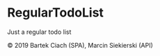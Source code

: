# RegularTodoList
Just a regular todo list

&copy; 2019 Bartek Ciach (SPA), Marcin Siekierski (API)
